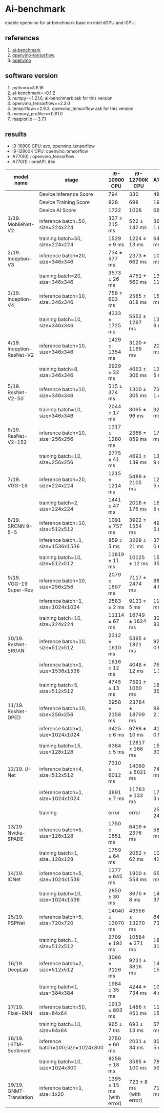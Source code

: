 Ai-benchmark
========
enable openvino for ai-benchmark base on intel dGPU and iGPU.

## references
1. [ai-benchmark](https://ai-benchmark.com/alpha)
2. [openvino-tensorflow](https://github.com/openvinotoolkit/openvino_tensorflow)
3. [openvino](https://github.com/openvinotoolkit/openvino)

## software version
1. python==3.9.16
2. ai-benchmark==0.1.2
3. numpy==1.21.6, ai-benchmark ask for this version
4. openvino_tensorflow==2.3.0
5. tensorflow==2.9.3, openvino_tensorflow ask for this version
6. memory_profiler==0.61.0
7. matplotlib==3.7.1

## results
* i9-10900  CPU: avx, openvino_tensorflow
* i9-12900K CPU: openvino_tensorflow
* A770(0)      : openvino_tensorflow
* A770(1)      : oneAPI, itex

| model name                | stage                              | i9-10900 CPU              | i9-12700K CPU           | A770(0)        | A770(1)        |
|---------------------------|------------------------------------|---------------------------|-------------------------|----------------|----------------|
|                           | Device Inference Score             | 794                       | 330                     | 4869           |                |
|                           | Device Training Score              | 928                       | 698                     | 1979           |                |
|                           | Device AI Score                    | 1722                      | 1028                    | 6848           |                |
| 1/19. MobileNet-V2        | inference batch=50, size=224x224   | 337 ± 215 ms              | 522 ± 142 ms            | 36.3 ± 1.8 ms  | 53.2 ± 6.5 ms  |
|                           | training  batch=50, size=224x224   | 1529 ± 9 ms               | 1224 ± 13 ms            | 648 ± 9 ms     | 130 ± 7 ms     |
| 2/19. Inception-V3        | inference batch=20, size=346x346   | 734 ± 577 ms              | 2373 ± 662 ms           | 102 ± 2 ms     | 75.6 ± 9.1 ms  |
|                           | training  batch=20, size=346x346   | 3573 ± 26 ms              | 4751 ± 560 ms           | 1373 ± 11 ms   | 242 ± 9 ms     |
| 3/19. Inception-V4        | inference batch=10, size=346x346   | 758 ± 603 ms              | 2585 ± 818 ms           | 152 ± 2 ms     | 55.8 ± 7.7 ms  |
|                           | training  batch=10, size=346x346   | 4333 ± 1725 ms            | 5552 ± 1297 ms          | 1376 ± 9 ms    | 218 ± 8 ms     |
| 4/19. Inception-ResNet-V2 | inference batch=10, size=346x346   | 1429 ± 1354 ms            | 3120 ± 1169 ms          | 200 ± 1 ms     | 73.2 ± 4.0 ms  |
|                           | training  batch=8,  size=346x346   | 2929 ± 22 ms              | 4663 ± 306 ms           | 1309 ± 5 ms    | 199 ± 8 ms     |
| 5/19. ResNet-V2-50        | inference batch=10, size=346x346   | 515 ± 374 ms              | 1300 ± 305 ms           | 73.3 ± 1.4 ms  | 32.7 ± 6.6 ms  |
|                           | training  batch=10, size=346x346   | 2044 ± 17 ms              | 3095 ± 96 ms            | 923 ± 7 ms     | 116 ± 7 ms     |
| 6/19. ResNet-V2-152       | inference batch=10, size=256x256   | 1317 ± 1280 ms            | 2366 ± 859 ms           | 176 ± 1 ms     | 42.4 ± 8.0 ms  |
|                           | training  batch=10, size=256x256   | 2775 ± 41 ms              | 4691 ± 139 ms           | 1348 ± 9 ms    | 162 ± 8 ms     |
| 7/19. VGG-16              | inference batch=20, size=224x224   | 1215 ± 1214 ms            | 5489 ± 2105 ms          | 1264 ± 5 ms    | 87.1 ± 3.0 ms  |
|                           | training  batch=2,  size=224x224   | 1441 ± 47 ms              | 2018 ± 176 ms           | 1657 ± 5 ms    | 59.4 ± 8.6 ms  |
| 8/19. SRCNN 9-5-5         | inference batch=10, size=512x512   | 1091 ± 757 ms             | 3922 ± 1554 ms          | 49.7 ± 5.6 ms  | 46.9 ± 4.1 ms  |
|                           | inference batch=1,  size=1536x1536 | 859 ± 5 ms                | 3269 ± 21 ms            | 37.7 ± 0.6 ms  | 36.4 ± 0.6 ms  |
|                           | training  batch=10, size=512x512   | 11819 ± 11 ms             | 10125 ± 12 ms           | 1586 ± 35 ms   | 281 ± 2 ms     |
| 9/19. VGG-19 Super-Res    | inference batch=10, size=256x256   | 2079 ± 1807 ms            | 7117 ± 2474 ms          | 88.1 ± 4.0 ms  | 63.4 ± 1.4 ms  |
|                           | inference batch=1,  size=1024x1024 | 2583 ± 2 ms               | 9133 ± 5 ms             | 114 ± 4 ms     | 119 ± 1 ms     |
|                           | training  batch=10, size=224x224   | 11114 ± 67 ms             | 16749 ± 1824 ms         | 3093 ± 83 ms   | 300 ± 1 ms     |
| 10/19. ResNet-SRGAN       | inference batch=10, size=512x512   | 2312 ± 1610 ms            | 5395 ± 1821 ms          | 92.9 ± 0.9 ms  | 117.3 ± 0.8 ms |
|                           | inference batch=1,  size=1536x1536 | 1616 ± 12 ms              | 4048 ± 12 ms            | 76.0 ± 1.3 ms  | 111 ± 2 ms     |
|                           | training  batch=5,  size=512x512   | 4745 ± 13 ms              | 7591 ± 1060 ms          | 1839 ± 35 ms   | 196.0 ± 0.9 ms |
| 11/19. ResNet-DPED        | inference batch=10, size=256x256   | 2958 ± 2158 ms            | 23784 ± 18709 ms        | 99.9 ± 2.1 ms  | 133.2 ± 0.4 ms |
|                           | inference batch=1,  size=1024x1024 | 3425 ± 6 ms               | 9788 ± 10 ms            | 412.5 ± 0.9 ms | 221.7 ± 0.8 ms |
|                           | training  batch=15, size=128x128   | 6364 ± 5 ms               | 12817 ± 168 ms          | 1500 ± 30 ms   | 167 ± 2 ms     |
| 12/19. U-Net              | inference batch=4,  size=512x512   | 7310 ± 6012 ms            | 14069 ± 5021 ms         | 745 ± 3 ms     | 261 ± 3 ms     |
|                           | inference batch=1,  size=1024x1024 | 3891 ± 7 ms               | 11783 ± 133 ms          | 1732 ± 3 ms    | 271 ± 1 ms     |
|                           | training                           | error                     | error                   | 2547 ± 24 ms   | 215 ± 4 ms     |
| 13/19. Nvidia-SPADE       | inference batch=5,  size=128x128   | 1750 ± 1651 ms            | 6419 ± 2376 ms          | 582 ± 2 ms     | 78.6 ± 6.1 ms  |
|                           | training  batch=1,  size=128x128   | 1759 ± 64 ms              | 2052 ± 62 ms            | 1071 ± 41 ms   |                |
| 14/19. ICNet              | inference batch=5,  size=1024x1536 | 1377 ± 645 ms             | 1900 ± 554 ms           | 654 ± 8 ms     |                |
|                           | training  batch=10, size=1024x1536 | 2850 ± 30 ms              | 3670 ± 8 ms             | 1427 ± 37 ms   |                |
| 15/19. PSPNet             | inference batch=5,  size=720x720   | 14040 ± 13070 ms          | 43956 ± 13270 ms        | 6437 ± 73 ms   |                |
|                           | training  batch=1,  size=512x512   | 2709 ± 192 ms             | 10584 ± 371 ms          | 1845 ± 31 ms   |                |
| 16/19. DeepLab            | inference batch=2,  size=512x512   | 3066 ± 3126 ms            | 9231 ± 3816 ms          | 1437 ± 15 ms   |                |
|                           | training  batch=1,  size=384x384   | 1984 ± 35 ms              | 4244 ± 734 ms           | 1040 ± 4 ms    |                |
| 17/19. Pixel-RNN          | inference batch=50, size=64x64     | 1913 ± 803 ms             | 1486 ± 451 ms           | 1136 ± 153 ms  |                |
|                           | training  batch=10, size=64x64     | 965 ± 7 ms                | 693 ± 13 ms             | 574 ± 4 ms     |                |
| 18/19. LSTM-Sentiment     | inference batch=100,size=1024x300  | 2750 ± 60 ms              | 2031 ± 34 ms            | 3079 ± 5 ms    |                |
|                           | training  batch=10, size=1024x300  | 8256 ± 18 ms              | 3585 ± 100 ms           | 7838 ± 59 ms   |                |
| 19/19. GNMT-Translation   | inference batch=1,  size=1x20      | 1395 ± 15 ms (with error) | 723 ± 8 ms (with error) | 717 ± 5 ms     |                |

